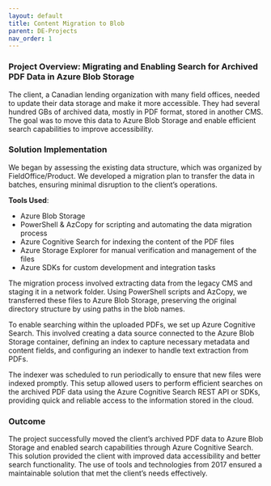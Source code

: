 ```yaml
---
layout: default
title: Content Migration to Blob
parent: DE-Projects
nav_order: 1
---
```


### Project Overview: Migrating and Enabling Search for Archived PDF Data in Azure Blob Storage

The client, a Canadian lending organization with many field offices, needed to update their data storage and make it more accessible. They had several hundred GBs of archived data, mostly in PDF format, stored in another CMS. The goal was to move this data to Azure Blob Storage and enable efficient search capabilities to improve accessibility.

### Solution Implementation

We began by assessing the existing data structure, which was organized by FieldOffice/Product. We developed a migration plan to transfer the data in batches, ensuring minimal disruption to the client’s operations.

**Tools Used**:
- Azure Blob Storage
- PowerShell & AzCopy for scripting and automating the data migration process
- Azure Cognitive Search for indexing the content of the PDF files
- Azure Storage Explorer for manual verification and management of the files
- Azure SDKs for custom development and integration tasks

The migration process involved extracting data from the legacy CMS and staging it in a network folder. Using PowerShell scripts and AzCopy, we transferred these files to Azure Blob Storage, preserving the original directory structure by using paths in the blob names.

To enable searching within the uploaded PDFs, we set up Azure Cognitive Search. This involved creating a data source connected to the Azure Blob Storage container, defining an index to capture necessary metadata and content fields, and configuring an indexer to handle text extraction from PDFs.

The indexer was scheduled to run periodically to ensure that new files were indexed promptly. This setup allowed users to perform efficient searches on the archived PDF data using the Azure Cognitive Search REST API or SDKs, providing quick and reliable access to the information stored in the cloud.

### Outcome

The project successfully moved the client’s archived PDF data to Azure Blob Storage and enabled search capabilities through Azure Cognitive Search. This solution provided the client with improved data accessibility and better search functionality. The use of tools and technologies from 2017 ensured a maintainable solution that met the client’s needs effectively.